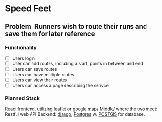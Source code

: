 # Speed Feet
## Problem: Runners wish to route their runs and save them for later reference
### Functionality
- [ ] Users login
- [ ] User can add routes, including a start, points in between and end
- [ ] Users can save routes
- [ ] Users can have multiple routes
- [ ] Users can view their routes
- [ ] Users can access a page describing the serivce

### Planned Stack
[React](https://reactjs.org/) frontend, utilizing [leaflet](https://leafletjs.com/) or [google maps](https://developers.google.com/maps)
Middle/ where the two meet: Restful web API
Backend: [django](https://www.djangoproject.com/), [Postgres](https://www.postgresql.org/) w/ [POSTGIS](https://postgis.net/) for database.